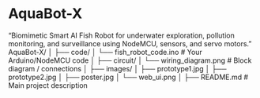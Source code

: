 # AquaBot-X
“Biomimetic Smart AI Fish Robot for underwater exploration, pollution monitoring, and surveillance using NodeMCU, sensors, and servo motors.”
AquaBot-X/
│
├── code/
│   └── fish_robot_code.ino   # Your Arduino/NodeMCU code
│
├── circuit/
│   └── wiring_diagram.png    # Block diagram / connections
│
├── images/
│   ├── prototype1.jpg
│   ├── prototype2.jpg
│   ├── poster.jpg
│   └── web_ui.png
│
├── README.md                 # Main project description
